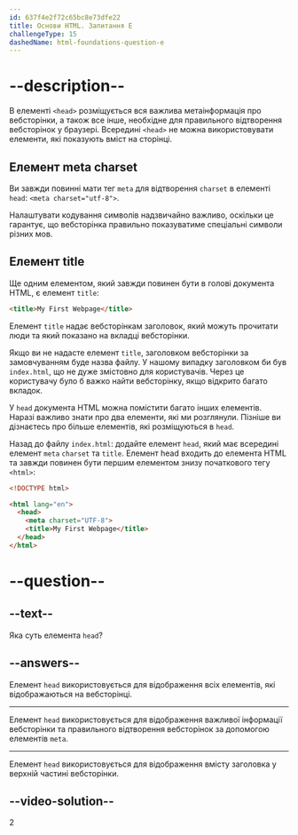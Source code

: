 ```yaml
---
id: 637f4e2f72c65bc8e73dfe22
title: Основи HTML. Запитання E
challengeType: 15
dashedName: html-foundations-question-e
---
```


# --description--

В елементі `<head>` розміщується вся важлива метаінформація про вебсторінки, а також все інше, необхідне для правильного відтворення вебсторінок у браузері. Всередині `<head>` не можна використовувати елементи, які показують вміст на сторінці.

## Елемент meta charset
Ви завжди повинні мати тег `meta` для відтворення `charset` в елементі `head`: `<meta charset="utf-8">`.

Налаштувати кодування символів надзвичайно важливо, оскільки це гарантує, що вебсторінка правильно показуватиме спеціальні символи різних мов.

## Елемент title
Ще одним елементом, який завжди повинен бути в голові документа HTML, є елемент `title`:

```html
<title>My First Webpage</title>
```

Елемент `title` надає вебсторінкам заголовок, який можуть прочитати люди та який показано на вкладці вебсторінки.

Якщо ви не надасте елемент `title`, заголовком вебсторінки за замовчуванням буде назва файлу. У нашому випадку заголовком би був `index.html`, що не дуже змістовно для користувачів. Через це користувачу було б важко найти вебсторінку, якщо відкрито багато вкладок.

У `head` документа HTML можна помістити багато інших елементів. Наразі важливо знати про два елементи, які ми розглянули. Пізніше ви дізнаєтесь про більше елементів, які розміщуються в `head`.

Назад до файлу `index.html`: додайте елемент `head`, який має всередині елемент `meta` `charset` та `title`. Елемент head входить до елемента HTML та завжди повинен бути першим елементом знизу початкового тегу `<html>`:


```html
<!DOCTYPE html>

<html lang="en">
  <head>
    <meta charset="UTF-8">
    <title>My First Webpage</title>
  </head>
</html>
```

# --question--

## --text--

Яка суть елемента `head`?

## --answers--

Елемент `head` використовується для відображення всіх елементів, які відображаються на вебсторінці.

---

Елемент `head` використовується для відображення важливої інформації вебсторінки та правильного відтворення вебсторінок за допомогою елементів `meta`.

---

Елемент `head` використовується для відображення вмісту заголовка у верхній частині вебсторінки.


## --video-solution--

2
